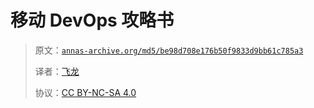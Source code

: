 # 移动 DevOps 攻略书

> 原文：[`annas-archive.org/md5/be98d708e176b50f9833d9bb61c785a3`](https://annas-archive.org/md5/be98d708e176b50f9833d9bb61c785a3)
> 
> 译者：[飞龙](https://github.com/wizardforcel)
> 
> 协议：[CC BY-NC-SA 4.0](http://creativecommons.org/licenses/by-nc-sa/4.0/)